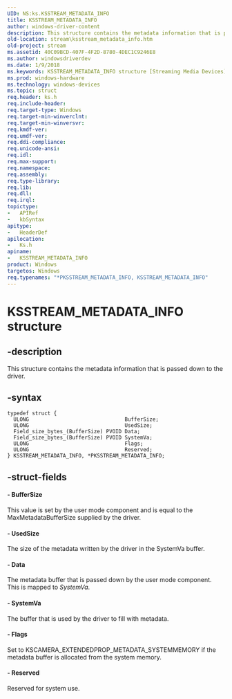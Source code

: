 ```yaml
---
UID: NS:ks.KSSTREAM_METADATA_INFO
title: KSSTREAM_METADATA_INFO
author: windows-driver-content
description: This structure contains the metadata information that is passed down to the driver.
old-location: stream\ksstream_metadata_info.htm
old-project: stream
ms.assetid: 40C09BCD-407F-4F2D-8780-4DEC1C9246E8
ms.author: windowsdriverdev
ms.date: 1/9/2018
ms.keywords: KSSTREAM_METADATA_INFO structure [Streaming Media Devices], PKSSTREAM_METADATA_INFO structure pointer [Streaming Media Devices], ks/KSSTREAM_METADATA_INFO, KSSTREAM_METADATA_INFO, stream.ksstream_metadata_info, PKSSTREAM_METADATA_INFO, *PKSSTREAM_METADATA_INFO, ks/PKSSTREAM_METADATA_INFO
ms.prod: windows-hardware
ms.technology: windows-devices
ms.topic: struct
req.header: ks.h
req.include-header: 
req.target-type: Windows
req.target-min-winverclnt: 
req.target-min-winversvr: 
req.kmdf-ver: 
req.umdf-ver: 
req.ddi-compliance: 
req.unicode-ansi: 
req.idl: 
req.max-support: 
req.namespace: 
req.assembly: 
req.type-library: 
req.lib: 
req.dll: 
req.irql: 
topictype:
-	APIRef
-	kbSyntax
apitype:
-	HeaderDef
apilocation:
-	Ks.h
apiname:
-	KSSTREAM_METADATA_INFO
product: Windows
targetos: Windows
req.typenames: "*PKSSTREAM_METADATA_INFO, KSSTREAM_METADATA_INFO"
---
```


# KSSTREAM_METADATA_INFO structure


## -description


This structure contains the metadata information that is passed down to the driver.


## -syntax


````
typedef struct {
  ULONG                               BufferSize;
  ULONG                               UsedSize;
  Field_size_bytes_(BufferSize) PVOID Data;
  Field_size_bytes_(BufferSize) PVOID SystemVa;
  ULONG                               Flags;
  ULONG                               Reserved;
} KSSTREAM_METADATA_INFO, *PKSSTREAM_METADATA_INFO;
````


## -struct-fields




#### - BufferSize

This value is set by the user mode component and is equal to the MaxMetadataBufferSize supplied by the driver.


#### - UsedSize

The size of the metadata written by the driver in the SystemVa buffer.


#### - Data

The metadata buffer that is passed down by the user mode component. This is mapped to <i>SystemVa</i>.


#### - SystemVa

The buffer that is used by the driver to fill with metadata.


#### - Flags

Set to KSCAMERA_EXTENDEDPROP_METADATA_SYSTEMMEMORY if the metadata buffer is allocated from the system memory.


#### - Reserved

Reserved for system use.


